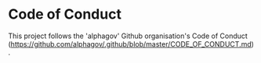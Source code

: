 # Code of Conduct

This project follows the 'alphagov' Github organisation's Code of Conduct (https://github.com/alphagov/.github/blob/master/CODE_OF_CONDUCT.md).
